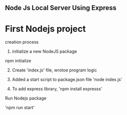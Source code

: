 ## Node Js Local Server Using Express
# First Nodejs project


creation process

1. initialize a new NodeJS package

npm initialize

2. Create 'index.js' file, wrotoe program logic

3. Added a start script to package.json file 'node index.js'

4. To add express library, 'npm install expresss'

Run Nodejs package

'npm run start'